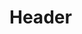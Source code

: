 <!-- TITLE: Song: Cyclone Of Blades -->
<!-- SUBTITLE: A dark dirge that causes between 80 and 1000 damage to all enemies in an area around your target. -->

# Header
